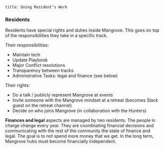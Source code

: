 ```
title: Doing Resident’s Work
```

### Residents

Residents have special rights and duties inside Mangrove. This goes on top of the responsibilities they take in a specific track.

Their responsibilities:

- Maintain tech
- Update Playbook 
- Major Conflict resolutions
- Transparency between tracks
- Administrative Tasks: legal and finance (see below)

Their rights:

- Do a talk / publicly represent Mangrove at events
- Invite someone with the Mangrove mindset at a retreat (becomes Slack guest on the retreat channel)
- Decide on who joins Mangrove (in collaboration with the Hunters)


**Finances and legal** aspects are managed by two residents. The people in charge change every year. They are coordinating financial decisions and communicating with the rest of the community the state of finance and legal. The goal is to not spend more money that we get.
In the long term, Mangrove hubs must become financially independent.
